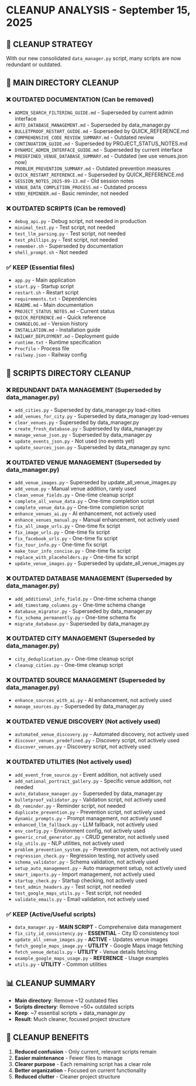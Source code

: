 # CLEANUP ANALYSIS - September 15, 2025

## 🎯 CLEANUP STRATEGY
With our new consolidated `data_manager.py` script, many scripts are now redundant or outdated.

## 📁 MAIN DIRECTORY CLEANUP

### ❌ OUTDATED DOCUMENTATION (Can be removed)
- `ADMIN_SEARCH_FILTERING_GUIDE.md` - Superseded by current admin interface
- `AUTO_DATABASE_MANAGEMENT.md` - Superseded by data_manager.py
- `BULLETPROOF_RESTART_GUIDE.md` - Superseded by QUICK_REFERENCE.md
- `COMPREHENSIVE_CODE_REVIEW_SUMMARY.md` - Outdated review
- `CONTINUATION_GUIDE.md` - Superseded by PROJECT_STATUS_NOTES.md
- `DYNAMIC_ADMIN_INTERFACE_GUIDE.md` - Superseded by current interface
- `PREDEFINED_VENUE_DATABASE_SUMMARY.md` - Outdated (we use venues.json now)
- `PROBLEM_PREVENTION_SUMMARY.md` - Outdated prevention measures
- `QUICK_RESTART_REFERENCE.md` - Superseded by QUICK_REFERENCE.md
- `SESSION_NOTES_2025-09-13.md` - Old session notes
- `VENUE_DATA_COMPLETION_PROCESS.md` - Outdated process
- `VENV_REMINDER.md` - Basic reminder, not needed

### ❌ OUTDATED SCRIPTS (Can be removed)
- `debug_api.py` - Debug script, not needed in production
- `minimal_test.py` - Test script, not needed
- `test_llm_parsing.py` - Test script, not needed
- `test_phillips.py` - Test script, not needed
- `remember.sh` - Superseded by documentation
- `shell_prompt.sh` - Not needed

### ✅ KEEP (Essential files)
- `app.py` - Main application
- `start.py` - Startup script
- `restart.sh` - Restart script
- `requirements.txt` - Dependencies
- `README.md` - Main documentation
- `PROJECT_STATUS_NOTES.md` - Current status
- `QUICK_REFERENCE.md` - Quick reference
- `CHANGELOG.md` - Version history
- `INSTALLATION.md` - Installation guide
- `RAILWAY_DEPLOYMENT.md` - Deployment guide
- `runtime.txt` - Runtime specification
- `Procfile` - Process file
- `railway.json` - Railway config

## 📁 SCRIPTS DIRECTORY CLEANUP

### ❌ REDUNDANT DATA MANAGEMENT (Superseded by data_manager.py)
- `add_cities.py` - Superseded by data_manager.py load-cities
- `add_venues_for_city.py` - Superseded by data_manager.py load-venues
- `clear_venues.py` - Superseded by data_manager.py
- `create_fresh_database.py` - Superseded by data_manager.py
- `manage_venue_json.py` - Superseded by data_manager.py
- `update_events_json.py` - Not used (no events yet)
- `update_sources_json.py` - Superseded by data_manager.py sync

### ❌ OUTDATED VENUE MANAGEMENT (Superseded by data_manager.py)
- `add_venue_images.py` - Superseded by update_all_venue_images.py
- `add_venue.py` - Manual venue addition, rarely used
- `clean_venue_fields.py` - One-time cleanup script
- `complete_all_venue_data.py` - One-time completion script
- `complete_venue_data.py` - One-time completion script
- `enhance_venues_ai.py` - AI enhancement, not actively used
- `enhance_venues_manual.py` - Manual enhancement, not actively used
- `fix_all_image_urls.py` - One-time fix script
- `fix_image_urls.py` - One-time fix script
- `fix_facebook_urls.py` - One-time fix script
- `fix_tour_info.py` - One-time fix script
- `make_tour_info_concise.py` - One-time fix script
- `replace_with_placeholders.py` - One-time fix script
- `update_venue_images.py` - Superseded by update_all_venue_images.py

### ❌ OUTDATED DATABASE MANAGEMENT (Superseded by data_manager.py)
- `add_additional_info_field.py` - One-time schema change
- `add_timestamp_columns.py` - One-time schema change
- `database_migrator.py` - Superseded by data_manager.py
- `fix_schema_permanently.py` - One-time schema fix
- `migrate_database.py` - Superseded by data_manager.py

### ❌ OUTDATED CITY MANAGEMENT (Superseded by data_manager.py)
- `city_deduplication.py` - One-time cleanup script
- `cleanup_cities.py` - One-time cleanup script

### ❌ OUTDATED SOURCE MANAGEMENT (Superseded by data_manager.py)
- `enhance_sources_with_ai.py` - AI enhancement, not actively used
- `manage_sources.py` - Superseded by data_manager.py

### ❌ OUTDATED VENUE DISCOVERY (Not actively used)
- `automated_venue_discovery.py` - Automated discovery, not actively used
- `discover_venues_predefined.py` - Discovery script, not actively used
- `discover_venues.py` - Discovery script, not actively used

### ❌ OUTDATED UTILITIES (Not actively used)
- `add_event_from_source.py` - Event addition, not actively used
- `add_national_portrait_gallery.py` - Specific venue addition, not needed
- `auto_database_manager.py` - Superseded by data_manager.py
- `bulletproof_validator.py` - Validation script, not actively used
- `db_reminder.py` - Reminder script, not needed
- `duplicate_prevention.py` - Prevention script, not actively used
- `dynamic_prompts.py` - Prompt management, not actively used
- `enhanced_llm_fallback.py` - LLM fallback, not actively used
- `env_config.py` - Environment config, not actively used
- `generic_crud_generator.py` - CRUD generator, not actively used
- `nlp_utils.py` - NLP utilities, not actively used
- `problem_prevention_system.py` - Prevention system, not actively used
- `regression_check.py` - Regression testing, not actively used
- `schema_validator.py` - Schema validation, not actively used
- `setup_auto_management.py` - Auto management setup, not actively used
- `smart_imports.py` - Import management, not actively used
- `startup_check.py` - Startup checking, not actively used
- `test_admin_headers.py` - Test script, not needed
- `test_google_maps_utils.py` - Test script, not needed
- `validate_emails.py` - Email validation, not actively used

### ✅ KEEP (Active/Useful scripts)
- `data_manager.py` - **MAIN SCRIPT** - Comprehensive data management
- `fix_city_id_consistency.py` - **ESSENTIAL** - City ID consistency tool
- `update_all_venue_images.py` - **ACTIVE** - Updates venue images
- `fetch_google_maps_image.py` - **UTILITY** - Google Maps image fetching
- `fetch_venue_details.py` - **UTILITY** - Venue details fetching
- `example_google_maps_usage.py` - **REFERENCE** - Usage examples
- `utils.py` - **UTILITY** - Common utilities

## 📊 CLEANUP SUMMARY
- **Main directory**: Remove ~12 outdated files
- **Scripts directory**: Remove ~50+ outdated scripts
- **Keep**: ~7 essential scripts + data_manager.py
- **Result**: Much cleaner, focused project structure

## 🚀 CLEANUP BENEFITS
1. **Reduced confusion** - Only current, relevant scripts remain
2. **Easier maintenance** - Fewer files to manage
3. **Clearer purpose** - Each remaining script has a clear role
4. **Better organization** - Focused on current functionality
5. **Reduced clutter** - Cleaner project structure
